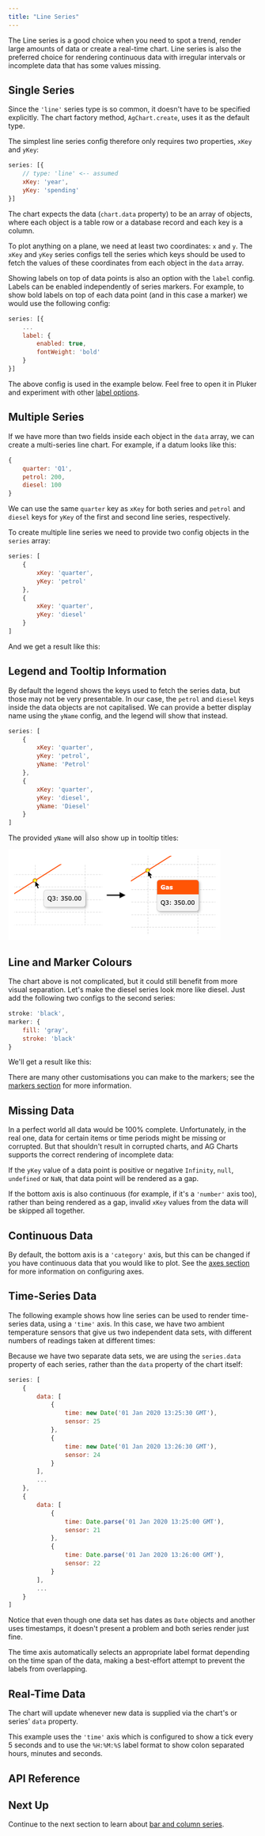 ```yaml
---
title: "Line Series"
---
```


The Line series is a good choice when you need to spot a trend, render large amounts of data or create a real-time chart. Line series is also the preferred choice for rendering continuous data with irregular intervals or incomplete data that has some values missing.

## Single Series

Since the `'line'` series type is so common, it doesn't have to be specified explicitly. The chart factory method, `AgChart.create`, uses it as the default type.

The simplest line series config therefore only requires two properties, `xKey` and `yKey`:

```js
series: [{
    // type: 'line' <-- assumed
    xKey: 'year',
    yKey: 'spending'
}]
```

<chart-example title='Single Line Series' name='basic-line' type='generated'></chart-example>

The chart expects the data (`chart.data` property) to be an array of objects, where each object is a table row or a database record and each key is a column.

To plot anything on a plane, we need at least two coordinates: `x` and `y`. The `xKey` and `yKey` series configs tell the series which keys should be used to fetch the values of these coordinates from each object in the `data` array.

Showing labels on top of data points is also an option with the `label` config. Labels can be enabled independently of series markers.
For example, to show bold labels on top of each data point (and in this case a marker) we would use the following config:

```js
series: [{
    ...
    label: {
        enabled: true,
        fontWeight: 'bold'
    }
}]
```

The above config is used in the example below. Feel free to open it in Pluker and experiment with other [label options](#reference-line.label).

<chart-example title='Line Series With Labels' name='basic-line-labels' type='generated'></chart-example>

## Multiple Series

If we have more than two fields inside each object in the `data` array, we can create a multi-series line chart. For example, if a datum looks like this:

```js
{
    quarter: 'Q1',
    petrol: 200,
    diesel: 100
}
```

We can use the same `quarter` key as `xKey` for both series and `petrol` and `diesel` keys for `yKey` of the first and second line series, respectively.

To create multiple line series we need to provide two config objects in the `series` array:

```js
series: [
    {
        xKey: 'quarter',
        yKey: 'petrol'
    },
    {
        xKey: 'quarter',
        yKey: 'diesel'
    }
]
```

And we get a result like this:

<chart-example title='Multiple Line Series' name='multi-line' type='generated'></chart-example>

## Legend and Tooltip Information

By default the legend shows the keys used to fetch the series data, but those may not be very presentable. In our case, the `petrol` and `diesel` keys inside the data objects are not capitalised. We can provide a better display name using the `yName` config, and the legend will show that instead.

```js
series: [
    {
        xKey: 'quarter',
        yKey: 'petrol',
        yName: 'Petrol'
    },
    {
        xKey: 'quarter',
        yKey: 'diesel',
        yName: 'Diesel'
    }
]
```

<chart-example title='Legend and Tooltip Information' name='legend-info' type='generated'></chart-example>

The provided `yName` will also show up in tooltip titles:

![Left: tooltip with no title, Right: tooltip with title](resources/tooltip-titles.png)

## Line and Marker Colours

The chart above is not complicated, but it could still benefit from more visual separation. Let's make the diesel series look more like diesel. Just add the following two configs to the second series:

```js
stroke: 'black',
marker: {
    fill: 'gray',
    stroke: 'black'
}
```

We'll get a result like this:

<chart-example title='Line and Marker Colours' name='line-marker-colors' type='generated'></chart-example>

There are many other customisations you can make to the markers; see the [markers section](/charts-markers/) for more information.

## Missing Data

In a perfect world all data would be 100% complete. Unfortunately, in the real one, data for certain items or time periods might be missing or corrupted. But that shouldn't result in corrupted charts, and AG Charts supports the correct rendering of incomplete data:

<chart-example title='Line Series with Incomplete Data' name='gap-line' type='generated'></chart-example>

If the `yKey` value of a data point is positive or negative `Infinity`, `null`, `undefined` or `NaN`, that data point will be rendered as a gap.

If the bottom axis is also continuous (for example, if it's a `'number'` axis too), rather than being rendered as a gap, invalid `xKey` values from the data will be skipped all together.

## Continuous Data

By default, the bottom axis is a `'category'` axis, but this can be changed if you have continuous data that you would like to plot. See the [axes section](/charts-axes/) for more information on configuring axes.

<chart-example title='Continuous Data: Spiral Curve' name='two-number-axes' type='generated' options='{ "exampleHeight": 600 }'></chart-example>

## Time-Series Data

The following example shows how line series can be used to render time-series data, using a `'time'` axis. In this case, we have two ambient temperature sensors that give us two independent data sets, with different numbers of readings taken at different times:

<chart-example title='Time Data: Temperature Sensors' name='time-line' type='generated'></chart-example>

Because we have two separate data sets, we are using the `series.data` property of each series, rather than the `data` property of the chart itself:

```js
series: [
    {
        data: [
            {
                time: new Date('01 Jan 2020 13:25:30 GMT'),
                sensor: 25
            },
            {
                time: new Date('01 Jan 2020 13:26:30 GMT'),
                sensor: 24
            }
        ],
        ...
    },
    {
        data: [
            {
                time: Date.parse('01 Jan 2020 13:25:00 GMT'),
                sensor: 21
            },
            {
                time: Date.parse('01 Jan 2020 13:26:00 GMT'),
                sensor: 22
            }
        ],
        ...
    }
]
```

Notice that even though one data set has dates as `Date` objects and another uses timestamps, it doesn't present a problem and both series render just fine.

The time axis automatically selects an appropriate label format depending on the time span of the data, making a best-effort attempt to prevent the labels from overlapping.

## Real-Time Data

The chart will update whenever new data is supplied via the chart's or series' `data` property.

<chart-example title='Real-Time Chart: Core Voltage' name='real-time' type='mixed'></chart-example>

This example uses the `'time'` axis which is configured to show a tick every 5 seconds and to use the `%H:%M:%S` label format to show colon separated hours, minutes and seconds.

## API Reference

<interface-documentation interfaceName='AgLineSeriesOptions' overridesrc="charts-api/api.json" config='{ "showSnippets": false }'></interface-documentation>

## Next Up

Continue to the next section to learn about [bar and column series](/charts-bar-series/).
